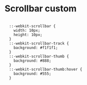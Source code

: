 # Scrollbar custom

  <code language="css">
  ::-webkit-scrollbar {
    width: 10px;
    height: 10px;
  }
  ::-webkit-scrollbar-track {
    background: #f1f1f1; 
  }
  ::-webkit-scrollbar-thumb {
    background: #888; 
  }
  ::-webkit-scrollbar-thumb:hover {
    background: #555; 
  }</code>
